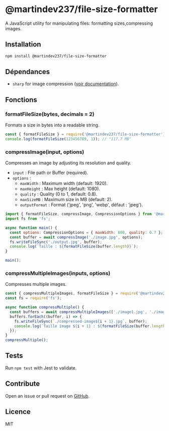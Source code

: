 # @martindev237/file-size-formatter

A JavaScript utility for manipulating files: formatting sizes,compressing images.

## Installation

```bash
npm install @martindev237/file-size-formatter
```

## Dépendances

- `sharp` for image compression ([voir documentation](https://sharp.pixelplumbing.com/install)).

## Fonctions

### formatFileSize(bytes, decimals = 2)

Formats a size in bytes into a readable string.

```Typescript
const { formatFileSize } = require('@martindev237/file-size-formatter');
console.log(formatFileSize(123456789, 1)); // "117.7 MB"
```



### compressImage(input, options)

Compresses an image by adjusting its resolution and quality.

- `input` : File path or Buffer (required).
- `options` :
  - `maxWidth` : Maximum width (default: 1920).
  - `maxHeight` : Max height (default: 1080).
  - `quality` : Quality (0 to 1, default: 0.8).
  - `maxSizeMB` : Maximum size in MB (default: 2).
  - `outputFormat` : Format ('jpeg', 'png', 'webp', défaut : 'jpeg').

```javascript
import { formatFileSize, compressImage, CompressionOptions } from '@martindev237/file-size-formatter';
import fs from 'fs';

async function main() {
  const options: CompressionOptions = { maxWidth: 800, quality: 0.7 };
  const buffer = await compressImage('./image.jpg', options);
  fs.writeFileSync('./output.jpg', buffer);
  console.log(`Taille : ${formatFileSize(buffer.length)}`);
}

main();
```

### compressMultipleImages(inputs, options)

Compresses multiple images.

```javascript
const { compressMultipleImages, formatFileSize } = require('@martindev237/file-size-formatter');
const fs = require('fs');

async function compressMultiple() {
  const buffers = await compressMultipleImages(['./image1.jpg', './image2.jpg'], { maxWidth: 800 });
  buffers.forEach((buffer, i) => {
    fs.writeFileSync(`./compressed-image${i + 1}.jpg`, buffer);
    console.log(`Taille image ${i + 1} : ${formatFileSize(buffer.length)}`);
  });
}
compressMultiple();
```

## Tests

Run `npm test` with Jest to validate.

## Contribute

Open an issue or pull request on [GitHub](https://github.com/Level237/file-size-formatter).

## Licence

MIT